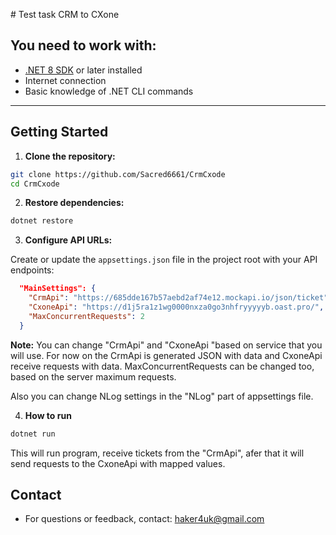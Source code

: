

﻿# Test task CRM to CXone

## You need to work with:

- [.NET 8 SDK](https://dotnet.microsoft.com/download) or later installed
- Internet connection
- Basic knowledge of .NET CLI commands

---

## Getting Started

1. **Clone the repository:**

```bash
git clone https://github.com/Sacred6661/CrmCxode
cd CrmCxode
```
2. **Restore dependencies:**

```bash
dotnet restore
```

3. **Configure API URLs:**

Create or update the `appsettings.json` file in the project root with your API endpoints:

```json
  "MainSettings": {
    "CrmApi": "https://685dde167b57aebd2af74e12.mockapi.io/json/ticket",
    "CxoneApi": "https://d1j5ra1z1wg0000nxza0go3nhfryyyyyb.oast.pro/",
    "MaxConcurrentRequests": 2
  }
```

**Note:** You can change "CrmApi" and "CxoneApi "based on service that you will use. For now on the CrmApi is generated JSON with data and CxoneApi receive requests with data. MaxConcurrentRequests can be changed too, based on the server maximum requests.

Also you can change NLog settings in the "NLog" part of appsettings file.

4. **How to run**

```bash
dotnet run
```
This will run program, receive tickets from the "CrmApi", afer that it will send requests to the CxoneApi with mapped values.

## Contact

- For questions or feedback, contact: haker4uk@gmail.com
